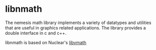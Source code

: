 libnmath
========

The nemesis math library implements a variety of datatypes and utilities that are useful in graphics related applications. The library provides a double interface in c and c++.

libnmath is based on Nuclear's [libvmath](http://gfxtools.sourceforge.net)

